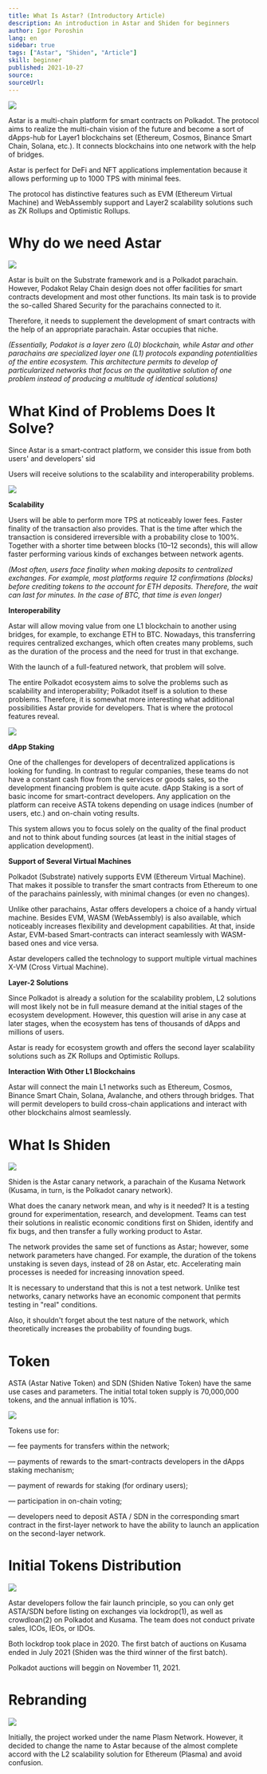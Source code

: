 ```yaml
---
title: What Is Astar? (Introductory Article)
description: An introduction in Astar and Shiden for beginners
author: Igor Poroshin
lang: en
sidebar: true
tags: ["Astar", "Shiden", "Article"]
skill: beginner
published: 2021-10-27
source: 
sourceUrl: 
---
```

![](./Astar.jpeg)

Astar is a multi-chain platform for smart contracts on Polkadot. The protocol aims to realize the multi-chain vision of the future and become a sort of dApps-hub for Layer1 blockchains set (Ethereum, Cosmos, Binance Smart Chain, Solana, etc.). It connects blockchains into one network with the help of bridges.

Astar is perfect for DeFi and NFT applications implementation because it allows performing up to 1000 TPS with minimal fees.

The protocol has distinctive features such as EVM (Ethereum Virtual Machine) and WebAssembly support and Layer2 scalability solutions such as ZK Rollups and Optimistic Rollups.

# Why do we need Astar

![](./why_do_we_need_Astar.png)

Astar is built on the Substrate framework and is a Polkadot parachain. However, Podakot Relay Chain design does not offer facilities for smart contracts development and most other functions. Its main task is to provide the so-called Shared Security for the parachains connected to it.

Therefore, it needs to supplement the development of smart contracts with the help of an appropriate parachain. Astar occupies that niche.

_(Essentially, Podakot is a layer zero (L0) blockchain, while Astar and other parachains are specialized layer one (L1) protocols expanding potentialities of the entire ecosystem. This architecture permits to develop of particularized networks that focus on the qualitative solution of one problem instead of producing a multitude of identical solutions)_

# What Kind of Problems Does It Solve?

Since Astar is a smart-contract platform, we consider this issue from both users&#39; and developers&#39; sid

Users will receive solutions to the scalability and interoperability problems.

![](./problems_users.png)

**Scalability**

Users will be able to perform more TPS at noticeably lower fees. Faster finality of the transaction also provides. That is the time after which the transaction is considered irreversible with a probability close to 100%. Together with a shorter time between blocks (10–12 seconds), this will allow faster performing various kinds of exchanges between network agents.

_(Most often, users face finality when making deposits to centralized exchanges. For example, most platforms require 12 confirmations (blocks) before crediting tokens to the account for ETH deposits. Therefore, the wait can last for minutes. In the case of BTC, that time is even longer)_

**Interoperability**

Astar will allow moving value from one L1 blockchain to another using bridges, for example, to exchange ETH to BTC. Nowadays, this transferring requires centralized exchanges, which often creates many problems, such as the duration of the process and the need for trust in that exchange.

With the launch of a full-featured network, that problem will solve.

The entire Polkadot ecosystem aims to solve the problems such as scalability and interoperability; Polkadot itself is a solution to these problems. Therefore, it is somewhat more interesting what additional possibilities Astar provide for developers. That is where the protocol features reveal.

![](./problems_devs.png)

**dApp Staking**

One of the challenges for developers of decentralized applications is looking for funding. In contrast to regular companies, these teams do not have a constant cash flow from the services or goods sales, so the development financing problem is quite acute. dApp Staking is a sort of basic income for smart-contract developers. Any application on the platform can receive ASTA tokens depending on usage indices (number of users, etc.) and on-chain voting results.

This system allows you to focus solely on the quality of the final product and not to think about funding sources (at least in the initial stages of application development).

**Support of Several Virtual Machines**

Polkadot (Substrate) natively supports EVM (Ethereum Virtual Machine). That makes it possible to transfer the smart contracts from Ethereum to one of the parachains painlessly, with minimal changes (or even no changes).

Unlike other parachains, Astar offers developers a choice of a handy virtual machine. Besides EVM, WASM (WebAssembly) is also available, which noticeably increases flexibility and development capabilities. At that, inside Astar, EVM-based Smart-contracts can interact seamlessly with WASM-based ones and vice versa.

Astar developers called the technology to support multiple virtual machines X-VM (Cross Virtual Machine).

**Layer-2 Solutions**

Since Polkadot is already a solution for the scalability problem, L2 solutions will most likely not be in full measure demand at the initial stages of the ecosystem development. However, this question will arise in any case at later stages, when the ecosystem has tens of thousands of dApps and millions of users.

Astar is ready for ecosystem growth and offers the second layer scalability solutions such as ZK Rollups and Optimistic Rollups.

**Interaction With Other L1 Blockchains**

Astar will connect the main L1 networks such as Ethereum, Cosmos, Binance Smart Chain, Solana, Avalanche, and others through bridges. That will permit developers to build cross-chain applications and interact with other blockchains almost seamlessly.

# What Is Shiden

![](./Shiden.jpeg)

Shiden is the Astar canary network, a parachain of the Kusama Network (Kusama, in turn, is the Polkadot canary network).

What does the canary network mean, and why is it needed? It is a testing ground for experimentation, research, and development. Teams can test their solutions in realistic economic conditions first on Shiden, identify and fix bugs, and then transfer a fully working product to Astar.

The network provides the same set of functions as Astar; however, some network parameters have changed. For example, the duration of the tokens unstaking is seven days, instead of 28 on Astar, etc. Accelerating main processes is needed for increasing innovation speed.

It is necessary to understand that this is not a test network. Unlike test networks, canary networks have an economic component that permits testing in &quot;real&quot; conditions.

Also, it shouldn&#39;t forget about the test nature of the network, which theoretically increases the probability of founding bugs.

# Token

ASTA (Astar Native Token) and SDN (Shiden Native Token) have the same use cases and parameters. The initial total token supply is 70,000,000 tokens, and the annual inflation is 10%.

![](./Token.png)

Tokens use for:

— fee payments for transfers within the network;

— payments of rewards to the smart-contracts developers in the dApps staking mechanism;

— payment of rewards for staking (for ordinary users);

— participation in on-chain voting;

— developers need to deposit ASTA / SDN in the corresponding smart contract in the first-layer network to have the ability to launch an application on the second-layer network.

# Initial Tokens Distribution

![](./Distribution.png)

Astar developers follow the fair launch principle, so you can only get ASTA/SDN before listing on exchanges via lockdrop(1), as well as crowdloan(2) on Polkadot and Kusama. The team does not conduct private sales, ICOs, IEOs, or IDOs.

Both lockdrop took place in 2020. The first batch of auctions on Kusama ended in July 2021 (Shiden was the third winner of the first batch).

Polkadot auctions will beggin on November 11,  2021.

# Rebranding

![](./Rebranding.png)

Initially, the project worked under the name Plasm Network. However, it decided to change the name to Astar because of the almost complete accord with the L2 scalability solution for Ethereum (Plasma) and avoid confusion.
